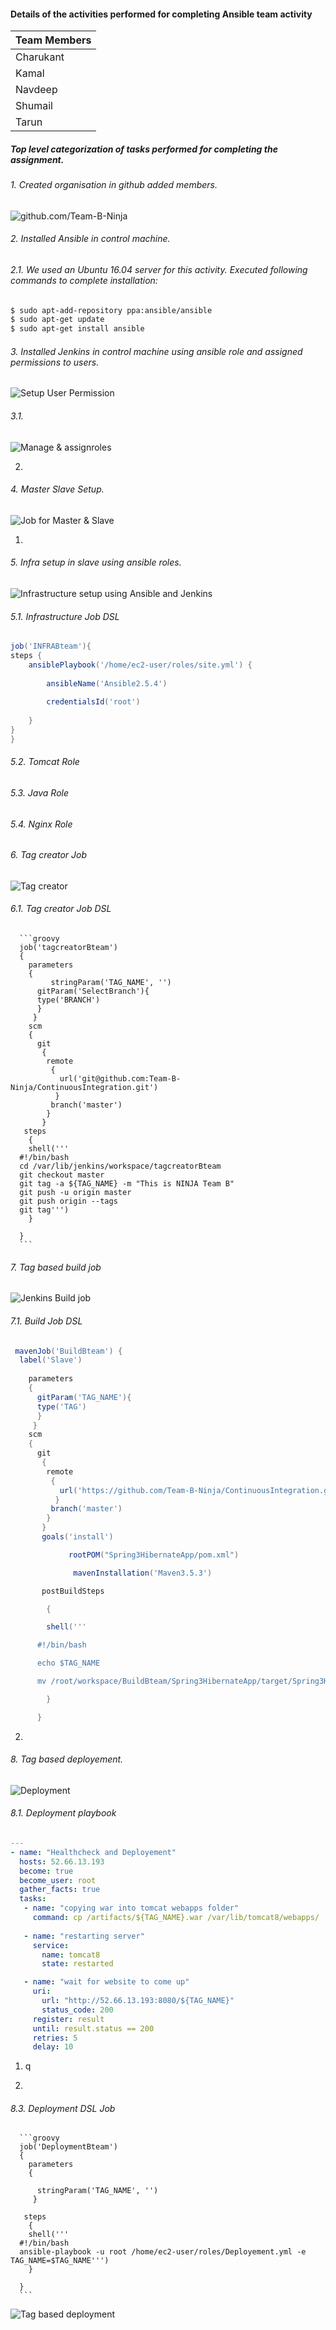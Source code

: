 

#### Details of the activities performed for completing Ansible team activity

| Team Members |
| ------------ |
| Charukant    |
| Kamal        |
| Navdeep      |
| Shumail      |
| Tarun        |

##### Top level categorization of tasks performed for completing the assignment.

###### 1. Created organisation in github added members.

![github.com/Team-B-Ninja](https://github.com/Team-B-Ninja/Ansibleactivity/blob/master/Media/TeamActivity-githubOrg.png)

###### 2. Installed Ansible in control machine.
   ###### 2.1. We used an Ubuntu 16.04 server for this activity. Executed following commands to complete installation:
```sh
$ sudo apt-add-repository ppa:ansible/ansible
$ sudo apt-get update
$ sudo apt-get install ansible
```
###### 3. Installed Jenkins in control machine using ansible role and assigned permissions to users.

![ Setup User Permission ](https://github.com/Team-B-Ninja/Ansibleactivity/blob/master/Media/UserPermission.png)

   ###### 3.1. 

![ Manage & assignroles ](https://github.com/Team-B-Ninja/Ansibleactivity/blob/master/Media/Manageandassignroles.png)

   2. 

###### 4. Master Slave Setup.

![ Job for Master & Slave ](https://github.com/Team-B-Ninja/Ansibleactivity/blob/master/Media/Jobsandmasterslave.png)

   1. 

###### 5. Infra setup in slave using ansible roles.

![ Infrastructure setup using Ansible and Jenkins ](https://github.com/Team-B-Ninja/Ansibleactivity/blob/master/Media/INFRABteam.png)

###### 5.1. Infrastructure Job DSL

```groovy
job('INFRABteam'){
steps {
    ansiblePlaybook('/home/ec2-user/roles/site.yml') {
     
        ansibleName('Ansible2.5.4')
        
        credentialsId('root')
        
    }
}
}
```
###### 5.2. Tomcat Role

###### 5.3. Java Role

###### 5.4. Nginx Role

###### 6. Tag creator Job

![ Tag creator ](https://github.com/Team-B-Ninja/Ansibleactivity/blob/master/Media/tagcreatorBteam.png)

   ###### 6.1. Tag creator Job DSL

      ```groovy
      job('tagcreatorBteam')
      {
        parameters
        {
             stringParam('TAG_NAME', '')
          gitParam('SelectBranch'){
          type('BRANCH')
          }
         }
        scm 
        {
          git
           {
            remote
             {
               url('git@github.com:Team-B-Ninja/ContinuousIntegration.git')
              }
             branch('master')
            }
           }
       steps
        {
      	shell('''
      #!/bin/bash
      cd /var/lib/jenkins/workspace/tagcreatorBteam
      git checkout master
      git tag -a ${TAG_NAME} -m "This is NINJA Team B"
      git push -u origin master
      git push origin --tags
      git tag''')
        }
       
      }
      ```

###### 7. Tag based build job

![ Jenkins Build job ](https://github.com/Team-B-Ninja/Ansibleactivity/blob/master/Media/BuildBteam.png)

   ###### 7.1. Build Job DSL

```groovy
 mavenJob('BuildBteam') {
  label('Slave')
    
    parameters
    {
      gitParam('TAG_NAME'){
      type('TAG')
      }
     }
    scm 
    {
      git
       {
        remote
         {
           url('https://github.com/Team-B-Ninja/ContinuousIntegration.git')
          }
         branch('master')
        }
       }
       goals('install') 

             rootPOM("Spring3HibernateApp/pom.xml")

              mavenInstallation('Maven3.5.3')

       postBuildSteps

        {

      	shell('''

      #!/bin/bash

      echo $TAG_NAME

      mv /root/workspace/BuildBteam/Spring3HibernateApp/target/Spring3HibernateApp.war /artifacts/${TAG_NAME}.war''')

        }

      }
```


   2. 

###### 8. Tag based deployement.

![ Deployment ](https://github.com/Team-B-Ninja/Ansibleactivity/blob/master/Media/DeploymentBteam.png)

###### 8.1. Deployment playbook

```yml
---
- name: "Healthcheck and Deployement"
  hosts: 52.66.13.193
  become: true
  become_user: root
  gather_facts: true
  tasks:
   - name: "copying war into tomcat webapps folder"
     command: cp /artifacts/${TAG_NAME}.war /var/lib/tomcat8/webapps/
          
   - name: "restarting server"
     service:
       name: tomcat8
       state: restarted

   - name: "wait for website to come up"
     uri:
       url: "http://52.66.13.193:8080/${TAG_NAME}"
       status_code: 200
     register: result
     until: result.status == 200
     retries: 5
     delay: 10
```

   1. q

   2. 

###### 8.3. Deployment DSL Job

      ```groovy
      job('DeploymentBteam')
      {
        parameters
        {
           
          stringParam('TAG_NAME', '')
         }
        
       steps
        {
      	shell('''
      #!/bin/bash
      ansible-playbook -u root /home/ec2-user/roles/Deployement.yml -e TAG_NAME=$TAG_NAME''')
        }
       
      }
      ```

![ Tag based deployment ](https://github.com/Team-B-Ninja/Ansibleactivity/blob/master/Media/Tagbaseddeployment.png)
